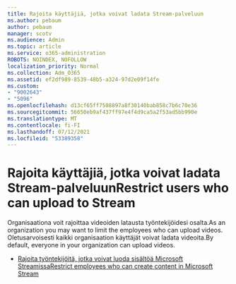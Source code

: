 ```yaml
---
title: Rajoita käyttäjiä, jotka voivat ladata Stream-palveluun
ms.author: pebaum
author: pebaum
manager: scotv
ms.audience: Admin
ms.topic: article
ms.service: o365-administration
ROBOTS: NOINDEX, NOFOLLOW
localization_priority: Normal
ms.collection: Adm_O365
ms.assetid: ef2df989-8539-48b5-a324-97d2e09f14fe
ms.custom:
- "9002643"
- "5096"
ms.openlocfilehash: d13cf65ff7508897a8f30140bab858c7b6c70e36
ms.sourcegitcommit: 56650eb9af437ff97e4f4d9ca5a2f53ad5bb990e
ms.translationtype: MT
ms.contentlocale: fi-FI
ms.lasthandoff: 07/12/2021
ms.locfileid: "53389358"
---
```

# <a name="restrict-users-who-can-upload-to-stream"></a><span data-ttu-id="8affe-102">Rajoita käyttäjiä, jotka voivat ladata Stream-palveluun</span><span class="sxs-lookup"><span data-stu-id="8affe-102">Restrict users who can upload to Stream</span></span>

<span data-ttu-id="8affe-103">Organisaationa voit rajoittaa videoiden latausta työntekijöidesi osalta.</span><span class="sxs-lookup"><span data-stu-id="8affe-103">As an organization you may want to limit the employees who can upload videos.</span></span> <span data-ttu-id="8affe-104">Oletusarvoisesti kaikki organisaation käyttäjät voivat ladata videoita.</span><span class="sxs-lookup"><span data-stu-id="8affe-104">By default, everyone in your organization can upload videos.</span></span>

- [<span data-ttu-id="8affe-105">Rajoita työntekijöitä, jotka voivat luoda sisältöä Microsoft Streamissa</span><span class="sxs-lookup"><span data-stu-id="8affe-105">Restrict employees who can create content in Microsoft Stream</span></span>](/stream/restrict-uploaders)
